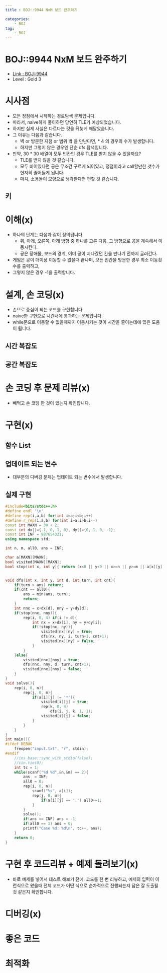 ```yaml
---
title : BOJ::9944 NxM 보드 완주하기

categories:
    - BOJ
tag:
    - BOJ
---
```

# BOJ::9944 NxM 보드 완주하기
- [Link : BOJ::9944](https://www.acmicpc.net/problem/9944)
- Level : Gold 3

# 시사점
- 모든 정점에서 시작하는 경로탐색 문제입니다.
- 따라서, naive하게 풀이하면 당연히 TLE가 예상되었습니다.
- 하지만 실제 사실은 다르다는 것을 뒤늦게 깨달았습니다.
- 그 이유는 다음과 같습니다.
  - 벽 or 방문한 지점 or 범위 밖 을 만난다면, * 4 의 경우의 수가 발생합니다.
  - 하지만 그렇지 않은 경우엔 단순 dfs 탐색입니다.
- 만약, 30 * 30 배열이 모두 빈칸인 경우 TLE를 받지 않을 수 있을까요?
  - TLE를 받지 않을 것 같습니다.
  - 모두 비어있다면 공은 무조건 구르게 되어있고, 정점이라고 call할만한 갯수가 현저히 줄어들게
    됩니다.
  - 마치, 소용돌이 모양으로 생각한다면 편할 것 같습니다.

## 키

# 이해(x)
- 하나의 단계는 다음과 같이 정의됩니다.
  - 위, 아래, 오른쪽, 아래 방향 중 하나를 고른 다음, 그 방향으로 공을 계속해서 이동시킨다.
  - 공은 장애물, 보드의 경계, 이미 공이 지나갔던 칸을 만나기 전까지 굴러간다.
- 게임은 공이 더이상 이동할 수 없을때 끝나며, 모든 빈칸을 방문한 경우 최소 이동횟수를 출력하고,
- 그렇지 않은 경우 -1을 출력합니다.

# 설계, 손 코딩(x)
- 손으로 중심이 되는 코드를 구현합니다.
- naive한 구현으로 시간내에 통과하는 문제입니다.
- while문으로 이동할 수 없을때까지 이동시키는 것이 시간을 줄이는데에 많은 도움이 됩니다.

## 시간 복잡도

## 공간 복잡도

# 손 코딩 후 문제 리뷰(x)
- 빼먹고 손 코딩 한 것이 있는지 확인합니다.

# 구현(x)

## 함수 List 

## 업데이트 되는 변수
- 대부분의 디버깅 문제는 업데이트 되는 변수에서 발생합니다.

## 실제 구현 

```cpp
#include<bits/stdc++.h>
#define endl '\n'
#define rep(i,a,b) for(int i=a;i<b;i++)
#define r_rep(i,a,b) for(int i=a;i>b;i--)
const int MAXN = 30 + 2;
const int dx[]={-1, 0, 1, 0}, dy[]={0, 1, 0, -1};
const int INF = 987654321;
using namespace std;

int n, m, all0, ans = INF;

char a[MAXN][MAXN];
bool visited[MAXN][MAXN];
bool stop(int x, int y){ return (x<0 || y<0 || x>=n || y>=m || a[x][y] == '*' || visited[x][y]);}


void dfs(int x, int y, int d, int turn, int cnt){
    if(turn > ans) return;
    if(cnt == all0){
        ans = min(ans, turn);
        return;
    }
    int nnx = x+dx[d], nny = y+dy[d];
    if(stop(nnx, nny)){
        rep(i, 0, 4) if(i != d){
            int nx = x+dx[i], ny = y+dy[i];
            if(!stop(nx, ny)){
                visited[nx][ny] = true;
                dfs(nx, ny, i, turn+1, cnt+1);
                visited[nx][ny] = false;
            }
        }
    }else{
        visited[nnx][nny] = true;
        dfs(nnx, nny, d, turn, cnt+1);
        visited[nnx][nny] = false;
    }
}
void solve(){
    rep(i, 0, n){
        rep(j, 0, m){
            if(a[i][j] != '*'){
                visited[i][j] = true;
                rep(k, 0, 4)
                    dfs(i, j, k, 1, 1);
                visited[i][j] = false;
            }
        }
    }
}
int main(){
#ifdef DEBUG
    freopen("input.txt", "r", stdin);
#endif
    //ios_base::sync_with_stdio(false);
    //cin.tie(0);
    int tc = 1;
    while(scanf("%d %d",&n,&m) == 2){
        ans  = INF;
        all0 = 0;
        rep(i, 0, n){
            scanf("%s", a[i]);
            rep(j, 0, m){
                if(a[i][j] == '.') all0+=1;
            }
        }
        solve();
        if(ans == INF) ans = -1;
        if(all0 == 1) ans = 0;
        printf("Case %d: %d\n", tc++, ans);
    }
    return 0;
}
```

# 구현 후 코드리뷰 + 예제 돌려보기(x)
- 바로 예제를 넣어서 테스트 해보기 전에, 코드를 한 번 리뷰하고, 예제의 입력이 이런식으로 왔을때
  전체 코드가 어떤 식으로 순차적으로 진행되는지 답은 잘 도출될 것 같은지 확인합니다.

# 디버깅(x)

# 좋은 코드

# 최적화
